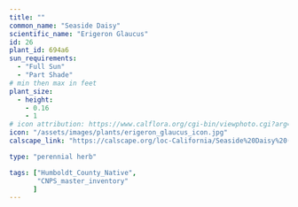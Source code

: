 ```yaml
---
title: ""
common_name: "Seaside Daisy"
scientific_name: "Erigeron Glaucus"
id: 26
plant_id: 694a6
sun_requirements:
  - "Full Sun"
  - "Part Shade"
# min then max in feet
plant_size:
  - height: 
    - 0.16
    - 1
# icon attribution: https://www.calflora.org/cgi-bin/viewphoto.cgi?arg=/app/up/io/49/io14909-1.jpg 
icon: "/assets/images/plants/erigeron_glaucus_icon.jpg" 
calscape_link: "https://calscape.org/loc-California/Seaside%20Daisy%20(Erigeron%20glaucus)"

type: "perennial herb"

tags: ["Humboldt_County_Native",
       "CNPS_master_inventory"
      ]
---
```


